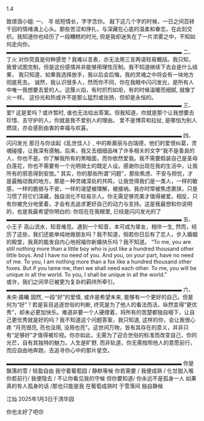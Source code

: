 1.4

致璟涵小姐:
一、 寻
纸短情长，字字念你。
敲下这几个字的时候，一日之间百转千回的情绪涌上心头。那些苦涩和挣扎，与深藏在心底的温柔和眷恋，在此刻交织。我知道你也经历了一段糟糕的时光, 但是我却迷失在了一片浓雾之中，不知如何走向你。
▬▬▬▬▬▬▬▬▬▬▬▬▬▬▬▬▬▬▬▬▬▬▬▬▬▬▬▬▬▬▬▬▬
二、 丁火
对你究竟是何种感觉？我难以言表，亦无法用三言两语轻易概括。我只知，我曾试图克制，但是这份感情并非能够用理性压制。我不知道继续下去会是什么结果， 我只知道，如果我选择放手，我以后会后悔，我的灵魂之中将会有一块地方彻底死去。
诚然，我认识很多人，然而你不同，你在我眼中闪闪发光，是所有人中唯一我想要去爱的人。这簇火焰，有时炽烈如炬，有的时候温暖而细腻, 就像丁火一样。 这份光和热或许不是那么猛烈或张扬，但却是永恒的。
▬▬▬▬▬▬▬▬▬▬▬▬▬▬▬▬▬▬▬▬▬▬▬▬▬▬▬▬▬▬▬▬▬
三、 爱?
这是爱吗？或许暂时, 谁也无法给出答案。但我知道，你就是那个让我想要去珍惜、去守护的人，你就是我不爱别人的理由。
爱不是博弈和拉扯, 是哪怕为别人燃烧，亦会感到由衷的幸福与欢喜。
▬▬▬▬▬▬▬▬▬▬▬▬▬▬▬▬▬▬▬▬▬▬▬▬▬▬▬▬▬▬▬▬▬
四、闪闪发光
那日与你谈起《乱世佳人》, 中的斯嘉丽与白瑞德，他们的爱恨纠葛，灵魂碰撞，让我深有感触。后来，我又去细细品味了许多相关的文字“我不是善良的人，你也不是。你了解我所有的黑暗面，而你依然爱我。我不需要假装自己是圣母白莲花，你也不需要有一个光明骑士的既定人设。感谢你出现在我的生活中，让我所有的邪恶得到安放。”
其实，你的那些所谓“问题”，那些焦虑、不安与担忧，才是最触动我的地方。那是一种灵魂深处的共鸣，让我觉得我们是一类人，一样的敏感，一样的脆弱与不安，一样的渴望被理解，被接纳。我亦时常被焦虑裹挟，只是习惯了将它们深藏，独自消化不轻易示人。你无需足够完美才值得被爱。相反，只有你被充分地爱着，才会有去追求更好自己的动力与支持。这是我最想和你说明的，也是我最希望你明白的: 你现在在我眼里, 已经是闪闪发光的了
▬▬▬▬▬▬▬▬▬▬▬▬▬▬▬▬▬▬▬▬▬▬▬▬▬▬▬▬▬▬▬▬▬
五、 小王子
高山流水，知音难觅。遇到一个知音，本可成为挚友，相伴一生, 然而，经历了这些，我们还能单纯地做朋友吗？我不知道，倘若你日后有了恋人，步入婚姻的殿堂，我真的能发自内心地祝福你新婚快乐吗？我不知道。
“To me, you are still nothing more than a little boy who is just like a hundred thousand other little boys. And I have no need of you. And you, on your part, have no need of me. To you, I am nothing more than a fox like a hundred thousand other foxes. But if you tame me, then we shall need each other. To me, you will be unique in all the world. To you, I shall be unique in all the world.”  
或许，我们之间早已被更为复杂的羁绊所牵引。
▬▬▬▬▬▬▬▬▬▬▬▬▬▬▬▬▬▬▬▬▬▬▬▬▬▬▬▬▬▬▬▬▬
六、 未央·晨曦
固然, 一段“好”的爱情, 或许是希望未来, 能够有一个更好的自己。但是何为“好”？若是盲目追逐世俗的判断, 终究是为了他人的看法而活，纵然变得“更优秀”，却未必更加快乐。难道非要一个人硬撑着，将所有的苦楚都独自咽下，让自己更优秀就是好的吗？我不知道这个问题答案，我只知道, 这样的你，会让我很心疼
“月亮很亮, 亮也没用, 没用也亮”。这世间万物，皆有其存在的意义，并非只有“足够好”才值得被珍视。你亦如此，无需为了迎合世俗的标准而改变自己，你的光芒，自有其独特的魅力。人生是旷野, 而非轨道，你无需按照他人的意愿前行，而应自由地奔跑，去追寻你心中的那片星空。

▬▬▬▬▬▬▬▬▬▬▬▬▬▬▬▬▬▬▬▬▬▬▬▬▬▬▬▬▬▬▬▬▬
你是飘落的雪 / 轻盈自由
我守着葡萄园 / 静默等候
你若需要 / 我便成熟 / 化甘甜入喉
你若前行/ 我便隐去 / 不让你看见我的守候
但你要知道/ 你永远不是孤身一人
如果真的有人孤身的话 /那也只能是我
在葡萄成熟时
于雪落间
独自静候

江灿
2025年1月3日于清华园

你也太好了吧😞
